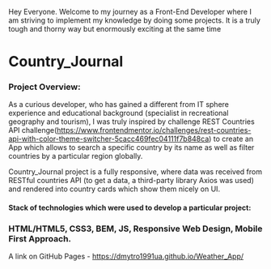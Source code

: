 Hey Everyone. Welcome to my journey as a Front-End Developer where I am striving to implement my knowledge by doing some projects. It is a truly tough and thorny way but enormously exciting at the same time

# Country_Journal

### Project Overview:

As a curious developer, who has gained a different from IT sphere experience and educational background (specialist in recreational geography and tourism), I was truly inspired by challenge REST Countries API challenge(https://www.frontendmentor.io/challenges/rest-countries-api-with-color-theme-switcher-5cacc469fec04111f7b848ca) to create an App which allows to search a specific country by its name as well as filter countries by a particular region globally.

Country_Journal project is a fully responsive, where data was received from RESTful countries API (to get a data, a third-party library Axios was used) and rendered into country cards which show them nicely on UI.

#### Stack of technologies which were used to develop a particular project: 

### HTML/HTML5, CSS3, BEM, JS, Responsive Web Design, Mobile First Approach.

A link on GitHub Pages - https://dmytro1991ua.github.io/Weather_App/

